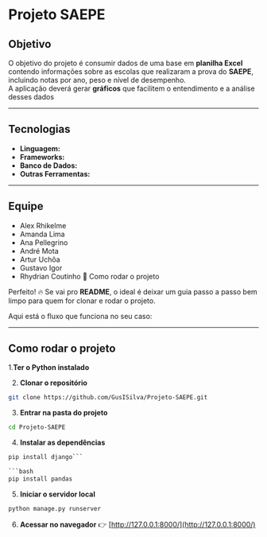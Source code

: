 # Projeto SAEPE

## Objetivo
O objetivo do projeto é consumir dados de uma base em **planilha Excel** contendo informações sobre as escolas que realizaram a prova do **SAEPE**, incluindo notas por ano, peso e nível de desempenho.  
A aplicação deverá gerar **gráficos** que facilitem o entendimento e a análise desses dados 

---

## Tecnologias
- **Linguagem:**  
- **Frameworks:** 
- **Banco de Dados:** 
- **Outras Ferramentas:** 

---

## Equipe
- Alex Rhikelme 
- Amanda Lima
- Ana Pellegrino
- André Mota
- Artur Uchôa
- Gustavo Igor
- Rhydrian Coutinho
🚀 Como rodar o projeto

Perfeito! 🔥 Se vai pro **README**, o ideal é deixar um guia passo a passo bem limpo para quem for clonar e rodar o projeto.

Aqui está o fluxo que funciona no seu caso:

---

## Como rodar o projeto

1.**Ter o Python instalado**

2. **Clonar o repositório**

```bash
git clone https://github.com/GusISilva/Projeto-SAEPE.git
```

3. **Entrar na pasta do projeto**

```bash
cd Projeto-SAEPE
```

4. **Instalar as dependências**

```bash
pip install django```

```bash
pip install pandas
```

5. **Iniciar o servidor local**

```bash
python manage.py runserver
```

6. **Acessar no navegador**
   👉 [http://127.0.0.1:8000/](http://127.0.0.1:8000/)